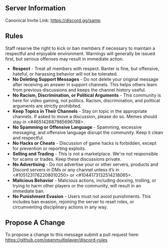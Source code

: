 ## Server Information
Canonical Invite Link: https://discord.gg/samp
## Rules
Staff reserve the right to kick or ban members if necessary to maintain a respectful and enjoyable environment. Warnings will generally be issued first, but serious offenses may result in immediate action.

- **Respect** - Treat all members with respect. Banter is fine, but offensive, hateful, or harassing behavior will not be tolerated.
- **No Deleting Support Messages** - Do not delete your original message after receiving an answer in support channels. This helps others learn from previous discussions and keeps the channel history useful.
- **No Racism, Discrimination, or Political Arguments** - This community is here for video gaming, not politics. Racism, discrimination, and political arguments are strictly prohibited.
- **Keep Topics in Their Channels** - Stay on topic in the appropriate channels. If asked to move a discussion, please do so. Memes should stay in <#465142687985696788>.
- **No Spamming or Offensive Language** - Spamming, excessive messaging, and offensive language disrupt the community. Keep it clean and respectful.
- **No Hacks or Cheats** - Discussion of game hacks is forbidden, except for prevention or reporting exploits.
- **Selling and Trading** - This is not a marketplace. We're not responsible for scams or trades. Keep these discussions private.
- **No Advertising** - Do not advertise your or other servers, products and Discord servers in DMs or any channel unless it’s in <#1051231762208010250> or <#1044173132514218065>.
- **Malicious Behavior** - Malicious actions, including doxxing, trolling, or trying to harm other players or the community, will result in an immediate ban.
- **No Punishment Evasion** - Users must not avoid punishments. This includes ban evasion, rejoining the server to reset roles, or circumventing disciplinary actions in any way.
## Propose A Change
To propose a change to this message submit a pull request here: <https://github.com/openmultiplayer/discord-rules>
